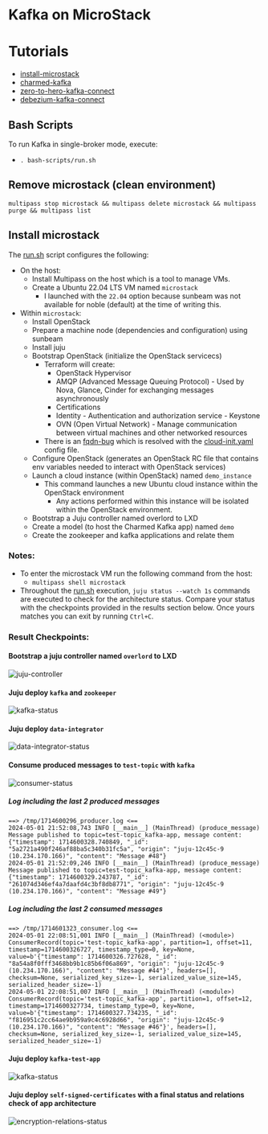 # Kafka on MicroStack

# Tutorials
* [install-microstack](https://microstack.run)
* [charmed-kafka](https://canonical.com/data/docs/kafka/iaas/t-overview)
* [zero-to-hero-kafka-connect](https://github.com/confluentinc/demo-scene/blob/master/kafka-connect-zero-to-hero/demo_zero-to-hero-with-kafka-connect.adoc)
* [debezium-kafka-connect](https://debezium.io/documentation/reference/stable/architecture.html)

## Bash Scripts
To run Kafka in single-broker mode, execute:
* ```. bash-scripts/run.sh```

## Remove microstack (clean environment)
```multipass stop microstack && multipass delete microstack && multipass purge && multipass list```

## Install microstack
The [run.sh](run.sh) script configures the following:
* On the host:
  * Install Multipass on the host which is a tool to manage VMs.
  * Create a Ubuntu 22.04 LTS VM named ```microstack```
    * I launched with the ```22.04``` option because sunbeam was not available for noble (default) at the time of writing this.
* Within ```microstack```:
  * Install OpenStack
  * Prepare a machine node (dependencies and configuration) using sunbeam
  * Install juju
  * Bootstrap OpenStack (initialize the OpenStack servicecs)
    * Terraform will create:
      * OpenStack Hypervisor
      * AMQP (Advanced Message Queuing Protocol) - Used by Nova, Glance, Cinder for exchanging messages asynchronously
      * Certifications
      * Identity - Authentication and authorization service - Keystone
      * OVN (Open Virtual Network) - Manage communication between virtual machines and other networked resources
    * There is an [fqdn-bug](https://bugs.launchpad.net/snap-openstack/+bug/2030349/comments/6) which is resolved with the [cloud-init.yaml](cloud-init.yaml) config file.
  * Configure OpenStack (generates an OpenStack RC file that contains env variables needed to interact with OpenStack services)
  * Launch a cloud instance (within OpenStack) named ```demo_instance```
    * This command launches a new Ubuntu cloud instance within the OpenStack environment
      * Any actions performed within this instance will be isolated within the OpenStack environment.
  * Bootstrap a Juju controller named overlord to LXD
  * Create a model (to host the Charmed Kafka app) named ```demo```
  * Create the zookeeper and kafka applications and relate them

### Notes:
* To enter the microstack VM run the following command from the host:
  * ```multipass shell microstack```
* Throughout the [run.sh](run.sh) execution, ```juju status --watch 1s``` commands are executed to check for the architecture status. Compare your status with the checkpoints provided in the results section below. Once yours matches you can exit by running ```Ctrl+C```.


### Result Checkpoints:

#### Bootstrap a juju controller named ```overlord``` to LXD

![juju-controller](documentation/juju-controller-lxd.png)

#### Juju deploy ```kafka``` and ```zookeeper```

![kafka-status](documentation/juju-status-kafka.png)

#### Juju deploy ```data-integrator```

![data-integrator-status](documentation/juju-status-data-integrator.png)

#### Consume produced messages to ```test-topic``` with ```kafka```

![consumer-status](documentation/juju-status-consumer.png)
##### Log including the last 2 produced messages
```
==> /tmp/1714600296_producer.log <==
2024-05-01 21:52:08,743 INFO [__main__] (MainThread) (produce_message) Message published to topic=test-topic_kafka-app, message content: {"timestamp": 1714600328.740849, "_id": "5a2721a490f246af88ba5c340b31fc5a", "origin": "juju-12c45c-9 (10.234.170.166)", "content": "Message #48"}
2024-05-01 21:52:09,246 INFO [__main__] (MainThread) (produce_message) Message published to topic=test-topic_kafka-app, message content: {"timestamp": 1714600329.243787, "_id": "261074d346ef4a7daafd4c3bf8db8771", "origin": "juju-12c45c-9 (10.234.170.166)", "content": "Message #49"}
```
##### Log including the last 2 consumed messages
```
==> /tmp/1714601323_consumer.log <==
2024-05-01 22:08:51,001 INFO [__main__] (MainThread) (<module>) ConsumerRecord(topic='test-topic_kafka-app', partition=1, offset=11, timestamp=1714600326727, timestamp_type=0, key=None, value=b'{"timestamp": 1714600326.727628, "_id": "8a54a8f0fff3468bb9b1c85b6f06a869", "origin": "juju-12c45c-9 (10.234.170.166)", "content": "Message #44"}', headers=[], checksum=None, serialized_key_size=-1, serialized_value_size=145, serialized_header_size=-1)
2024-05-01 22:08:51,007 INFO [__main__] (MainThread) (<module>) ConsumerRecord(topic='test-topic_kafka-app', partition=1, offset=12, timestamp=1714600327734, timestamp_type=0, key=None, value=b'{"timestamp": 1714600327.734235, "_id": "f816951c2cc64ae9b959a9c4c6928d66", "origin": "juju-12c45c-9 (10.234.170.166)", "content": "Message #46"}', headers=[], checksum=None, serialized_key_size=-1, serialized_value_size=145, serialized_header_size=-1)
```

#### Juju deploy ```kafka-test-app```

![kafka-status](documentation/juju-status-kafka-test-app.png)

#### Juju deploy ```self-signed-certificates``` with a final status and relations check of app architecture

![encryption-relations-status](documentation/juju-status-encryption-relations.png)
